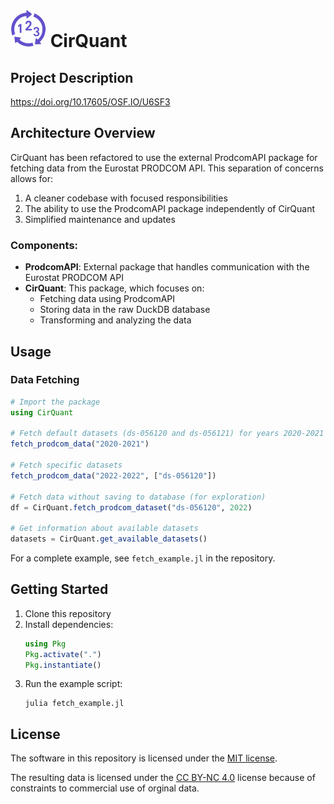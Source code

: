 # ![DatAdapt_logo](images/CirQuant_logo_vsmall.png) CirQuant

## Project Description
https://doi.org/10.17605/OSF.IO/U6SF3

## Architecture Overview

CirQuant has been refactored to use the external ProdcomAPI package for fetching data from the Eurostat PRODCOM API. This separation of concerns allows for:

1. A cleaner codebase with focused responsibilities
2. The ability to use the ProdcomAPI package independently of CirQuant
3. Simplified maintenance and updates

### Components:

- **ProdcomAPI**: External package that handles communication with the Eurostat PRODCOM API
- **CirQuant**: This package, which focuses on:
  - Fetching data using ProdcomAPI
  - Storing data in the raw DuckDB database
  - Transforming and analyzing the data

## Usage

### Data Fetching

```julia
# Import the package
using CirQuant

# Fetch default datasets (ds-056120 and ds-056121) for years 2020-2021
fetch_prodcom_data("2020-2021")

# Fetch specific datasets
fetch_prodcom_data("2022-2022", ["ds-056120"])

# Fetch data without saving to database (for exploration)
df = CirQuant.fetch_prodcom_dataset("ds-056120", 2022)

# Get information about available datasets
datasets = CirQuant.get_available_datasets()
```

For a complete example, see `fetch_example.jl` in the repository.

## Getting Started

1. Clone this repository
2. Install dependencies:
   ```julia
   using Pkg
   Pkg.activate(".")
   Pkg.instantiate()
   ```
3. Run the example script:
   ```
   julia fetch_example.jl
   ```

## License
The software in this repository is licensed under the [MIT license](LICENSE).

The resulting data is licensed under the [CC BY-NC 4.0](https://creativecommons.org/licenses/by-nc/4.0/) license because of constraints to commercial use of orginal data.
